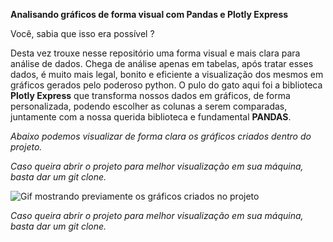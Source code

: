 **Analisando gráficos de forma visual com Pandas e Plotly Express** 

Você, sabia que isso era possível ?

Desta vez trouxe nesse repositório uma forma visual e mais clara para análise de dados. Chega de análise apenas em tabelas, após tratar esses dados, é muito mais legal, bonito e eficiente a visualização dos mesmos em gráficos gerados pelo poderoso python. 
O pulo do gato aqui foi a biblioteca **Plotly Express** que transforma nossos dados em gráficos, de forma personalizada, podendo escolher as colunas a serem comparadas, juntamente com a nossa querida biblioteca e fundamental **PANDAS**. 

*Abaixo podemos visualizar de forma clara os gráficos criados dentro do projeto.* 

*Caso queira abrir o projeto para melhor visualização em sua máquina, basta dar um git clone.* 

![Gif mostrando previamente os gráficos criados no projeto](https://github.com/lethiciaasevedo1999/analisando-dados--com-graficos/blob/main/V%C3%ADdeo-sem-t%C3%ADtulo-%E2%80%90-Feito-com-o-Clipchamp.gif)

*Caso queira abrir o projeto para melhor visualização em sua máquina, basta dar um git clone.* 
